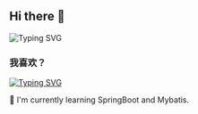 ## Hi there 👋

![Typing SVG](https://jrenc.azurewebsites.net/api/signature?code=zHZRCCItO-yB8t7d2KyitELFDwADnXIotkeeIQL3juyNAzFucnyrWA%3D%3D&name=NorinWind&animate=true&speed=1&color=%23000000)

### 我喜欢？

[![Typing SVG](https://readme-typing-svg.demolab.com?font=Fira+Code&pause=1000&color=AEADF7&width=435&lines=🌴+I+love+Sleep%F0%9F%92%93)](https://git.io/typing-svg)

🍃 I'm currently learning SpringBoot and Mybatis.

<!--
**Mintscandy/Mintscandy** is a ✨ _special_ ✨ repository because its `README.md` (this file) appears on your GitHub profile.

Here are some ideas to get you started:

- 🔭 I’m currently working on ...
- 🌱 I’m currently learning ...
- 👯 I’m looking to collaborate on ...
- 🤔 I’m looking for help with ...
- 💬 Ask me about ...
- 📫 How to reach me: ...
- 😄 Pronouns: ...
- ⚡ Fun fact: ...
-->
